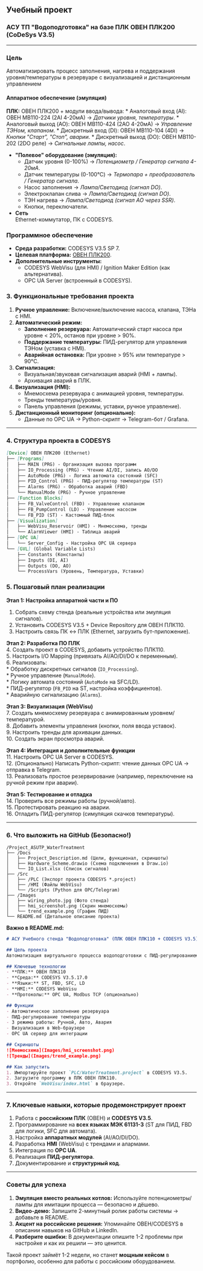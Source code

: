 ## Учебный проект 
### АСУ ТП "Водоподготовка" на базе ПЛК ОВЕН ПЛК200 (CoDeSys V3.5)
---
### **Цель**
Автоматизировать процесс заполнения, нагрева и поддержания уровня/температуры в резервуаре с визуализацией и дистанционным управлением

#### **Аппаратное обеспечение (эмуляция)**
**ПЛК:** ОВЕН ПЛК200 + модули ввода/вывода:
    * Аналоговый вход (AI): ОВЕН МВ110-224 (2AI 4-20мА) → *Датчики уровня, температуры*.
    * Аналоговый выход (AO): ОВЕН МВ110-424 (2AO 4-20мА) → *Управление ТЭНом, клапаном*.
    * Дискретный вход (DI): ОВЕН МВ110-104 (4DI) → *Кнопки "Старт", "Стоп", аварии*.
    * Дискретный выход (DO): ОВЕН МВ110-202 (2DO реле) → *Сигнальные лампы, насос*.
*   **"Полевое" оборудование (эмуляция):**
    *   Датчик уровня (0-100%) → *Потенциометр / Генератор сигнала 4-20мА*.
    *   Датчик температуры (0-100°C) → *Термопара + преобразователь / Генератор сигнала*.
    *   Насос заполнения → *Лампа/Светодиод (сигнал DO)*.
    *   Электроклапан слива → *Лампа/Светодиод (сигнал DO)*.
    *   ТЭН нагрева → *Лампа/Светодиод (сигнал AO через SSR)*.
    *   Кнопки, переключатели.
*   **Сеть** \
Ethernet-коммутатор, ПК с CODESYS.

### **Программное обеспечение**
*   **Среда разработки:** CODESYS V3.5 SP 7.
*   **Целевая платформа:** [ОВЕН ПЛК200](https://owen.ru/product/plk200).
*   **Дополнительные инструменты:**  
    *   CODESYS WebVisu (для HMI) / Ignition Maker Edition (как альтернатива).
    *   OPC UA Server (встроенный в CODESYS).

### **3. Функциональные требования проекта**
1.  **Ручное управление:** Включение/выключение насоса, клапана, ТЭНа с HMI.
2.  **Автоматический режим:**
    *   **Заполнение резервуара:** Автоматический старт насоса при уровне < 20%, останов при уровне > 90%.
    *   **Поддержание температуры:** ПИД-регулятор для управления ТЭНом (уставка с HMI).
    *   **Аварийная остановка:** При уровне > 95% или температуре > 90°C.
3.  **Сигнализация:**  
    *   Визуальная/звуковая сигнализация аварий (HMI + лампы).
    *   Архивация аварий в ПЛК.
4.  **Визуализация (HMI):**  
    *   Мнемосхема резервуара с анимацией уровня, температуры.
    *   Тренды температуры/уровня.
    *   Панель управления (режимы, уставки, ручное управление).
5.  **Дистанционный мониторинг (опционально):**  
    *   Данные по OPC UA → Python-скрипт → Telegram-бот / Grafana.

---

### **4. Структура проекта в CODESYS**
```markdown
[Device] ОВЕН ПЛК200 (Ethernet)
├── [Programs]
│   ├── MAIN (PRG) - Организация вызова программ
│   ├── IO_Processing (PRG) - Чтение AI/DI, запись AO/DO
│   ├── AutoMode (PRG) - Логика автомата состояний (SFC)
│   ├── PID_Control (PRG) - ПИД-регулятор температуры (ST)
│   ├── Alarms (PRG) - Обработка аварий (FBD)
│   └── ManualMode (PRG) - Ручное управление
├── [Function Blocks]
│   ├── FB_ValveControl (FBD) - Управление клапаном
│   ├── FB_PumpControl (LD) - Управление насосом
│   └── FB_PID (ST) - Кастомный ПИД-блок
├── [Visualization]
│   ├── WebVisu_Reservoir (HMI) - Мнемосхема, тренды
│   └── AlarmViewer (HMI) - Таблица аварий
├── [OPC UA]
│   └── Server_Config - Настройка OPC UA сервера
└── [GVL] (Global Variable Lists)
    ├── Constants (Константы)
    ├── Inputs (DI, AI)
    ├── Outputs (DO, AO)
    └── ProcessVars (Уровень, Температура, Уставки)
```

### **5. Пошаговый план реализации**
**Этап 1: Настройка аппаратной части и ПО**  
1.  Собрать схему стенда (реальные устройства или эмуляция сигналов).  
2.  Установить CODESYS V3.5 + Device Repository для ОВЕН ПЛК110.  
3.  Настроить связь ПК ↔ ПЛК (Ethernet, загрузить бут-приложение).  

**Этап 2: Разработка ПО ПЛК**  
4.  Создать проект в CODESYS, добавить устройство ПЛК110.  
5.  Настроить I/O Mapping (привязать AI/AO/DI/DO к переменным).  
6.  Реализовать:  
    *   Обработку дискретных сигналов (`IO_Processing`).  
    *   Ручное управление (`ManualMode`).  
    *   Логику автомата состояний (`AutoMode` на SFC/LD).  
    *   ПИД-регулятор (`FB_PID` на ST, настройка коэффициентов).  
    *   Аварийную сигнализацию (`Alarms`).  

**Этап 3: Визуализация (WebVisu)**  
7.  Создать мнемосхему резервуара с анимированным уровнем/температурой.  
8.  Добавить элементы управления (кнопки, поля ввода уставок).  
9.  Настроить тренды для архивации данных.  
10. Создать экран просмотра аварий.  

**Этап 4: Интеграция и дополнительные функции**  
11. Настроить OPC UA Server в CODESYS.  
12. (Опционально) Написать Python-скрипт: чтение данных OPC UA → отправка в Telegram.  
13. Реализовать простое резервирование (например, переключение на ручной режим при аварии).  

**Этап 5: Тестирование и отладка**  
14. Проверить все режимы работы (ручной/авто).  
15. Протестировать реакцию на аварии.  
16. Отладить ПИД-регулятор (симуляция скачков температуры).  

---

### **6. Что выложить на GitHub (Безопасно!)**
```
/Project_ASUTP_WaterTreatment
├── /Docs
│   ├── Project_Description.md (Цели, функционал, скриншоты)
│   ├── Hardware_Scheme.drawio (Схема подключения в Draw.io)
│   └── IO_List.xlsx (Список сигналов)
├── /Src
│   ├── /PLC (Экспорт проекта CODESYS *.project)
│   ├── /HMI (Файлы WebVisu)
│   └── /Scripts (Python для OPC/Telegram)
├── /Images
│   ├── wiring_photo.jpg (Фото стенда)
│   ├── hmi_screenshot.png (Скрин мнемосхемы)
│   └── trend_example.png (График ПИД)
└── README.md (Детальное описание проекта)
```

**Важно в README.md:**  
```markdown
# АСУ Учебного стенда "Водоподготовка" (ПЛК ОВЕН ПЛК110 + CODESYS V3.5)

## Цель проекта
Автоматизация виртуального процесса водоподготовки с ПИД-регулированием, аварийной сигнализацией и визуализацией.

## Ключевые технологии
- **ПЛК:** ОВЕН ПЛК110
- **Среда:** CODESYS V3.5.17.0
- **Языки:** ST, FBD, SFC, LD
- **HMI:** CODESYS WebVisu
- **Протоколы:** OPC UA, Modbus TCP (опционально)

## Функции
- Автоматическое заполнение резервуара
- ПИД-регулирование температуры
- 3 режима работы: Ручной, Авто, Авария
- Визуализация в Web-браузере
- OPC UA сервер для интеграции

## Скриншоты
![Мнемосхема](Images/hmi_screenshot.png)
![Тренды](Images/trend_example.png)

## Как запустить
1. Импортируйте проект `PLC/WaterTreatment.project` в CODESYS V3.5.
2. Загрузите программу в ПЛК ОВЕН ПЛК110.
3. Откройте `WebVisu/index.html` в браузере.
```

---

### **7. Ключевые навыки, которые продемонстрирует проект**
1.  Работа с **российским ПЛК** (ОВЕН) и **CODESYS V3.5**.  
2.  Программирование на **всех языках МЭК 61131-3** (ST для ПИД, FBD для логики, SFC для автомата).  
3.  Настройка **аппаратных модулей** (AI/AO/DI/DO).  
4.  Разработка **HMI** (WebVisu) с трендами и алармами.  
5.  Интеграция по **OPC UA**.  
6.  Реализация **ПИД-регулятора**.  
7.  Документирование и **структурный код**.  

---

### **Советы для успеха**
1.  **Эмуляция вместо реальных котлов:** Используйте потенциометры/лампы для имитации процесса — безопасно и дёшево.  
2.  **Видео-демо:** Запишите 2-минутный ролик работы системы → добавьте в README.  
3.  **Акцент на российские решения:** Упоминайте ОВЕН/CODESYS в описании навыков на GitHub и LinkedIn.  
4.  **Разберите ошибки:** В документации опишите 1-2 проблемы при настройке и как их решили — это ценится.  

Такой проект займёт 1-2 недели, но станет **мощным кейсом** в портфолио, особенно для работы с российским оборудованием.
